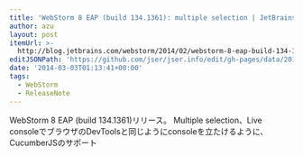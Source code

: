 ```yaml
---
title: 'WebStorm 8 EAP (build 134.1361): multiple selection | JetBrains WebStorm Blog'
author: azu
layout: post
itemUrl: >-
  http://blog.jetbrains.com/webstorm/2014/02/webstorm-8-eap-build-134-1361-multiple-selection/
editJSONPath: 'https://github.com/jser/jser.info/edit/gh-pages/data/2014/03/index.json'
date: '2014-03-03T01:13:41+00:00'
tags:
  - WebStorm
  - ReleaseNote
---
```

WebStorm 8 EAP (build 134.1361)リリース。
Multiple selection、Live consoleでブラウザのDevToolsと同じようにconsoleを立たけるように、CucumberJSのサポート
